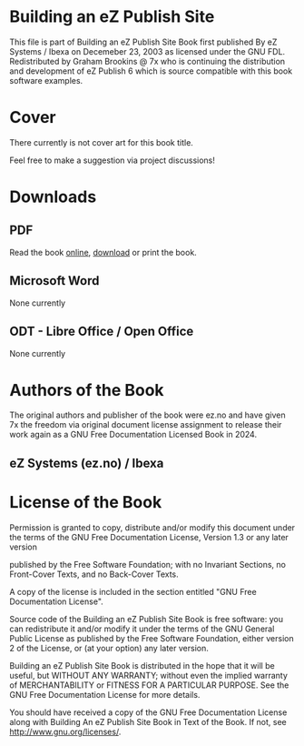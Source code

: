 # Building an eZ Publish Site

This file is part of Building an eZ Publish Site Book first published By eZ Systems / Ibexa on Decemeber 23, 2003 as licensed under the GNU FDL. Redistributed by Graham Brookins @ 7x who is continuing the distribution and development of eZ Publish 6 which is source compatible with this book software examples.

# Cover

There currently is not cover art for this book title.

Feel free to make a suggestion via project discussions!

# Downloads

## PDF

Read the book [online](https://raw.githubusercontent.com/se7enxweb/Book-Building-An-eZPublish-Site/master/building-an-ezpubilsh-site-in-2003.pdf), [download](https://raw.githubusercontent.com/se7enxweb/Book-Building-An-eZPublish-Site/master/building-an-ezpubilsh-site-in-2003.pdf) or print the book.

## Microsoft Word

None currently

## ODT - Libre Office / Open Office

None currently


# Authors of the Book

The original authors and publisher of the book were ez.no and have given 7x the freedom via original document license assignment to release their work again as a GNU Free Documentation Licensed Book in 2024.

## eZ Systems (ez.no) / Ibexa

# License of the Book

Permission is granted to copy, distribute and/or modify this document under the terms of the GNU Free Documentation License, Version 1.3 or any later version 

published by the Free Software Foundation; with no Invariant Sections, no Front-Cover Texts, and no Back-Cover Texts.

A copy of the license is included in the section entitled "GNU Free Documentation License".

Source code of the Building an eZ Publish Site Book is free software: you can redistribute it and/or modify it under the terms of the GNU General Public License as published by the Free Software Foundation, either version 2 of the License, or (at your option) any later version.

Building an eZ Publish Site Book is distributed in the hope that it will be useful, but WITHOUT ANY WARRANTY; without even the implied warranty of MERCHANTABILITY or FITNESS FOR A PARTICULAR PURPOSE.  See the GNU Free Documentation License for more details.

You should have received a copy of the GNU Free Documentation License along with Building An eZ Publish Site Book in Text of the Book. If not, see <http://www.gnu.org/licenses/>.
